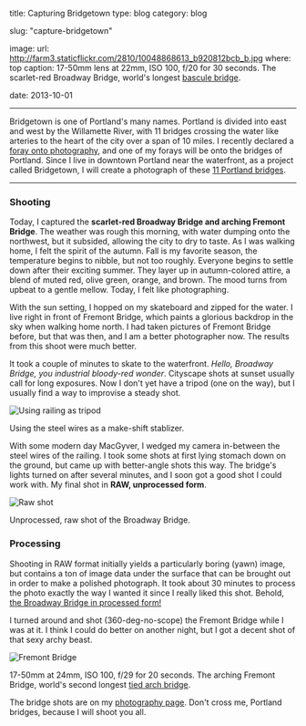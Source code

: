 title: Capturing Bridgetown
type: blog
category: blog

slug: "capture-bridgetown"

image:
    url: http://farm3.staticflickr.com/2810/10048868613_b920812bcb_b.jpg
    where: top
    caption: 17-50mm lens at 22mm, ISO 100, f/20 for 30 seconds. The scarlet-red Broadway Bridge, world's longest <a href="http://en.wikipedia.org/wiki/Bascule_bridge">bascule bridge</a>.

date: 2013-10-01

---

Bridgetown is one of Portland's many names. Portland is divided into east and
west by the Willamette River, with 11 bridges crossing the water like arteries
to the heart of the city over a span of 10 miles. I recently declared a [foray
onto photography](/blog/photography), and one of my forays will be onto the
bridges of Portland. Since I live in downtown Portland near the waterfront, as
a project called Bridgetown, I will create a photograph of these [11 Portland
bridges](http://en.wikipedia.org/wiki/List_of_crossings_of_the_Willamette_River#Portland).

---

### Shooting

Today, I captured the **scarlet-red Broadway Bridge and arching Fremont Bridge**.
The weather was rough this morning, with water dumping onto the northwest, but
it subsided, allowing the city to dry to taste. As I was walking home, I felt
the  spirit of the autumn. Fall is my favorite season, the temperature begins
to nibble, but not too roughly. Everyone begins to settle down after their
exciting summer. They layer up in autumn-colored attire, a blend of muted red,
olive green, orange, and brown. The mood turns from upbeat to a gentle mellow.
Today, I felt like photographing.

With the sun setting, I hopped on my skateboard and zipped for the water. I
live right in front of Fremont Bridge, which paints a glorious backdrop in the
sky when walking home north. I had taken pictures of Fremont Bridge before, but
that was then, and I am a better photographer now. The results from this shoot
were much better.

It took a couple of minutes to skate to the waterfront. *Hello, Broadway Bridge,
you industrial bloody-red wonder*. Cityscape shots at sunset usually call
for long exposures. Now I don't yet have a tripod (one on the way), but I
usually find a way to improvise a steady shot.

![Using railing as tripod](http://i.imgur.com/38zezZh.jpg)

<div class="page-caption"><span>
Using the steel wires as a make-shift stablizer.
</span></div>

With some modern day MacGyver, I wedged my camera in-between the steel wires of
the railing. I took some shots at first lying stomach down on the ground, but
came up with better-angle shots this way. The bridge's lights turned on after
several minutes, and I soon got a good shot I could work with. My final shot in
**RAW, unprocessed form**.

![Raw shot](http://i.imgur.com/pLbU1x2.png)

<div class="page-caption"><span>
Unprocessed, raw shot of the Broadway Bridge.
</span></div>

### Processing

Shooting in RAW format initially yields a particularly boring (yawn) image, but
contains a ton of image data under the surface that can be brought out in order
to make a polished photograph. It took about 30 minutes to process the photo
exactly the way I wanted it since I really liked this shot. Behold, [the
Broadway Bridge in processed
form!](http://www.flickr.com/photos/101591608@N02/10048868613/in/set-72157635485131727)

I turned around and shot (360-deg-no-scope) the Fremont Bridge while I was at
it. I think I could do better on another night, but I got a decent shot of that
sexy archy beast.

![Fremont Bridge](http://farm8.staticflickr.com/7398/10049262333_9d095e4577_b.jpg)

<div class="page-caption"><span>
17-50mm at 24mm, ISO 100, f/29 for 20 seconds. The arching Fremont Bridge, world's second longest <a href="http://en.wikipedia.org/wiki/Tied_arch_bridge">tied arch bridge</a>.
</span></div>

The bridge shots are on my [photography page](/gallery/bridgetown). Don't cross
me, Portland bridges, because I will shoot you all.
